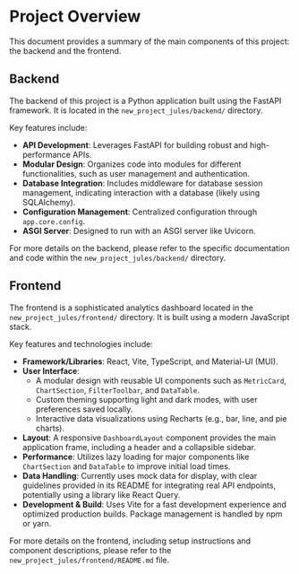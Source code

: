 # Project Overview

This document provides a summary of the main components of this project: the backend and the frontend.

## Backend

The backend of this project is a Python application built using the FastAPI framework. It is located in the `new_project_jules/backend/` directory.

Key features include:
- **API Development**: Leverages FastAPI for building robust and high-performance APIs.
- **Modular Design**: Organizes code into modules for different functionalities, such as user management and authentication.
- **Database Integration**: Includes middleware for database session management, indicating interaction with a database (likely using SQLAlchemy).
- **Configuration Management**: Centralized configuration through `app.core.config`.
- **ASGI Server**: Designed to run with an ASGI server like Uvicorn.

For more details on the backend, please refer to the specific documentation and code within the `new_project_jules/backend/` directory.

## Frontend

The frontend is a sophisticated analytics dashboard located in the `new_project_jules/frontend/` directory. It is built using a modern JavaScript stack.

Key features and technologies include:
- **Framework/Libraries**: React, Vite, TypeScript, and Material-UI (MUI).
- **User Interface**:
    - A modular design with reusable UI components such as `MetricCard`, `ChartSection`, `FilterToolbar`, and `DataTable`.
    - Custom theming supporting light and dark modes, with user preferences saved locally.
    - Interactive data visualizations using Recharts (e.g., bar, line, and pie charts).
- **Layout**: A responsive `DashboardLayout` component provides the main application frame, including a header and a collapsible sidebar.
- **Performance**: Utilizes lazy loading for major components like `ChartSection` and `DataTable` to improve initial load times.
- **Data Handling**: Currently uses mock data for display, with clear guidelines provided in its README for integrating real API endpoints, potentially using a library like React Query.
- **Development & Build**: Uses Vite for a fast development experience and optimized production builds. Package management is handled by npm or yarn.

For more details on the frontend, including setup instructions and component descriptions, please refer to the `new_project_jules/frontend/README.md` file.
